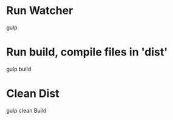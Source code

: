 # Run Watcher
gulp

# Run build, compile files in 'dist'
gulp build

# Clean Dist 
gulp clean Build

